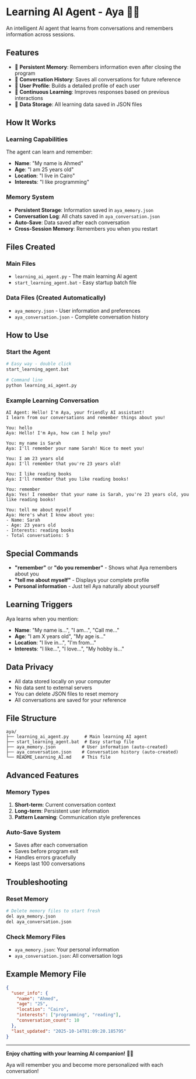# Learning AI Agent - Aya 🧠🤖

An intelligent AI agent that learns from conversations and remembers information across sessions.

## Features
- 🧠 **Persistent Memory**: Remembers information even after closing the program
- 📝 **Conversation History**: Saves all conversations for future reference
- 👤 **User Profile**: Builds a detailed profile of each user
- 🔄 **Continuous Learning**: Improves responses based on previous interactions
- 💾 **Data Storage**: All learning data saved in JSON files

## How It Works

### Learning Capabilities
The agent can learn and remember:
- **Name**: "My name is Ahmed"
- **Age**: "I am 25 years old"  
- **Location**: "I live in Cairo"
- **Interests**: "I like programming"

### Memory System
- **Persistent Storage**: Information saved in `aya_memory.json`
- **Conversation Log**: All chats saved in `aya_conversation.json`
- **Auto-Save**: Data saved after each conversation
- **Cross-Session Memory**: Remembers you when you restart

## Files Created

### Main Files
- `learning_ai_agent.py` - The main learning AI agent
- `start_learning_agent.bat` - Easy startup batch file

### Data Files (Created Automatically)
- `aya_memory.json` - User information and preferences
- `aya_conversation.json` - Complete conversation history

## How to Use

### Start the Agent
```bash
# Easy way - double click
start_learning_agent.bat

# Command line
python learning_ai_agent.py
```

### Example Learning Conversation

```
AI Agent: Hello! I'm Aya, your friendly AI assistant!
I learn from our conversations and remember things about you!

You: hello
Aya: Hello! I'm Aya, how can I help you?

You: my name is Sarah
Aya: I'll remember your name Sarah! Nice to meet you!

You: I am 23 years old
Aya: I'll remember that you're 23 years old!

You: I like reading books
Aya: I'll remember that you like reading books!

You: remember
Aya: Yes! I remember that your name is Sarah, you're 23 years old, you like reading books!

You: tell me about myself
Aya: Here's what I know about you:
- Name: Sarah
- Age: 23 years old
- Interests: reading books
- Total conversations: 5
```

## Special Commands

- **"remember"** or **"do you remember"** - Shows what Aya remembers about you
- **"tell me about myself"** - Displays your complete profile
- **Personal information** - Just tell Aya naturally about yourself

## Learning Triggers

Aya learns when you mention:
- **Name**: "My name is...", "I am...", "Call me..."
- **Age**: "I am X years old", "My age is..."
- **Location**: "I live in...", "I'm from..."
- **Interests**: "I like...", "I love...", "My hobby is..."

## Data Privacy

- All data stored locally on your computer
- No data sent to external servers
- You can delete JSON files to reset memory
- All conversations are saved for your reference

## File Structure

```
aya/
├── learning_ai_agent.py      # Main learning AI agent
├── start_learning_agent.bat  # Easy startup file
├── aya_memory.json          # User information (auto-created)
├── aya_conversation.json    # Conversation history (auto-created)
└── README_Learning_AI.md    # This file
```

## Advanced Features

### Memory Types
1. **Short-term**: Current conversation context
2. **Long-term**: Persistent user information
3. **Pattern Learning**: Communication style preferences

### Auto-Save System
- Saves after each conversation
- Saves before program exit
- Handles errors gracefully
- Keeps last 100 conversations

## Troubleshooting

### Reset Memory
```bash
# Delete memory files to start fresh
del aya_memory.json
del aya_conversation.json
```

### Check Memory Files
- `aya_memory.json`: Your personal information
- `aya_conversation.json`: All conversation logs

## Example Memory File

```json
{
  "user_info": {
    "name": "Ahmed",
    "age": "25",
    "location": "Cairo",
    "interests": ["programming", "reading"],
    "conversation_count": 10
  },
  "last_updated": "2025-10-14T01:09:20.185795"
}
```

---

**Enjoy chatting with your learning AI companion!** 🤖✨

Aya will remember you and become more personalized with each conversation!
